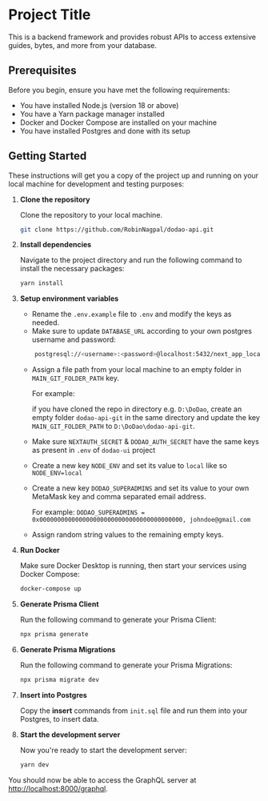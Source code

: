 # Project Title

This is a backend framework and provides robust APIs to access extensive guides, bytes, and more from your database.

## Prerequisites

Before you begin, ensure you have met the following requirements:

- You have installed Node.js (version 18 or above)
- You have a Yarn package manager installed
- Docker and Docker Compose are installed on your machine
- You have installed Postgres and done with its setup

## Getting Started

These instructions will get you a copy of the project up and running on your local machine for development and testing purposes:

1.  **Clone the repository**

    Clone the repository to your local machine.

    ```bash
    git clone https://github.com/RobinNagpal/dodao-api.git
    ```

2.  **Install dependencies**

    Navigate to the project directory and run the following command to install the necessary packages:

    ```bash
    yarn install
    ```

3.  **Setup environment variables**

    - Rename the `.env.example` file to `.env` and modify the keys as needed.
    - Make sure to update `DATABASE_URL` according to your own postgres username and password:

    ```bash
        postgresql://<username>:<password>@localhost:5432/next_app_localhost_db?sslmode=verify-full
    ```

    - Assign a file path from your local machine to an empty folder in `MAIN_GIT_FOLDER_PATH` key.

      For example:

      if you have cloned the repo in directory e.g. `D:\DoDao`, create an empty folder `dodao-api-git` in the same directory and update the key `MAIN_GIT_FOLDER_PATH` to `D:\DoDao\dodao-api-git`.

    - Make sure `NEXTAUTH_SECRET` & `DODAO_AUTH_SECRET` have the same keys as present in `.env` of `dodao-ui` project
    - Create a new key `NODE_ENV` and set its value to `local` like so `NODE_ENV=local`
    - Create a new key `DODAO_SUPERADMINS` and set its value to your own MetaMask key and comma separated email address.

      For example: `DODAO_SUPERADMINS = 0x0000000000000000000000000000000000000000, johndoe@gmail.com`

    - Assign random string values to the remaining empty keys.

4.  **Run Docker**

    Make sure Docker Desktop is running, then start your services using Docker Compose:

    ```bash
    docker-compose up
    ```

5.  **Generate Prisma Client**

    Run the following command to generate your Prisma Client:

    ```bash
    npx prisma generate
    ```

6.  **Generate Prisma Migrations**

    Run the following command to generate your Prisma Migrations:

    ```bash
    npx prisma migrate dev
    ```

7.  **Insert into Postgres**

    Copy the **insert** commands from `init.sql` file and run them into your Postgres, to insert data.

8.  **Start the development server**

    Now you're ready to start the development server:

    ```bash
    yarn dev
    ```

You should now be able to access the GraphQL server at [http://localhost:8000/graphql](http://localhost:8000/graphql).
